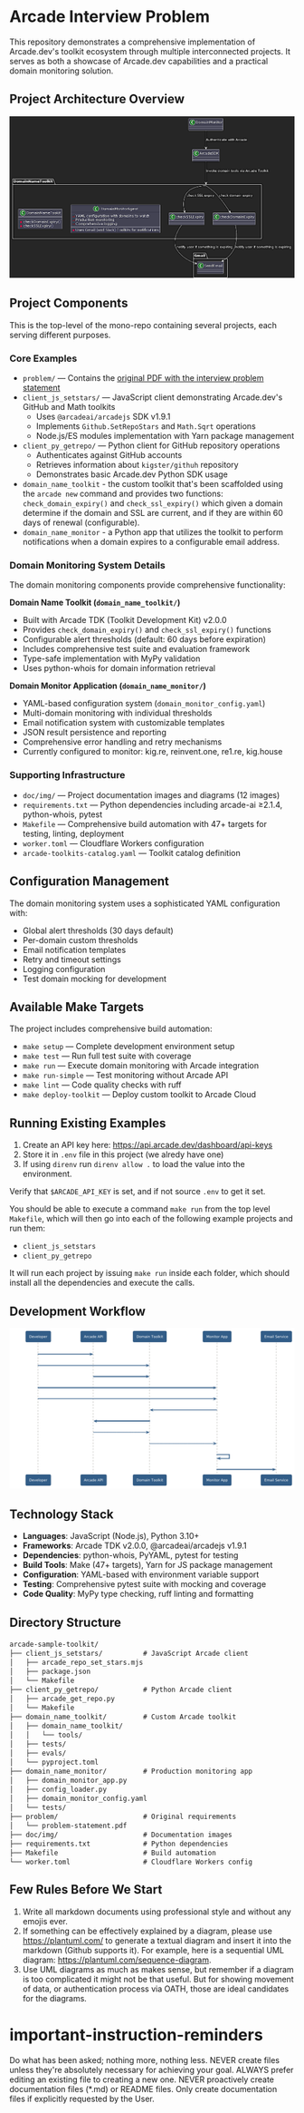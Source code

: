 # Arcade Interview Problem

This repository demonstrates a comprehensive implementation of Arcade.dev's toolkit ecosystem through multiple interconnected projects. It serves as both a showcase of Arcade.dev capabilities and a practical domain monitoring solution.

## Project Architecture Overview

![uml](doc/img/domain-toolkit-uml.png)

## Project Components

This is the top-level of the mono-repo containing several projects, each serving different purposes.

### Core Examples
 * `problem/` — Contains the [original PDF with the interview problem statement](problem/problem-statement.pdf)
 * `client_js_setstars/` — JavaScript client demonstrating Arcade.dev's GitHub and Math toolkits
   - Uses `@arcadeai/arcadejs` SDK v1.9.1
   - Implements `Github.SetRepoStars` and `Math.Sqrt` operations
   - Node.js/ES modules implementation with Yarn package management
 * `client_py_getrepo/` — Python client for GitHub repository operations
   - Authenticates against GitHub accounts
   - Retrieves information about `kigster/githuh` repository
   - Demonstrates basic Arcade.dev Python SDK usage
 * `domain_name_toolkit` - the custom toolkit that's been scaffolded using the `arcade new` command and provides two functions: `check_domain_expiry()` and `check_ssl_expiry()` which given a domain determine if the domain and SSL are current, and if they are within 60 days of renewal (configurable).
 * `domain_name_monitor` - a Python app that utilizes the toolkit to perform notifications when a domain expires to a configurable email address.

### Domain Monitoring System Details

The domain monitoring components provide comprehensive functionality:

**Domain Name Toolkit (`domain_name_toolkit/`)**
- Built with Arcade TDK (Toolkit Development Kit) v2.0.0  
- Provides `check_domain_expiry()` and `check_ssl_expiry()` functions
- Configurable alert thresholds (default: 60 days before expiration)
- Includes comprehensive test suite and evaluation framework
- Type-safe implementation with MyPy validation
- Uses python-whois for domain information retrieval

**Domain Monitor Application (`domain_name_monitor/`)**
- YAML-based configuration system (`domain_monitor_config.yaml`)
- Multi-domain monitoring with individual thresholds
- Email notification system with customizable templates  
- JSON result persistence and reporting
- Comprehensive error handling and retry mechanisms
- Currently configured to monitor: kig.re, reinvent.one, re1.re, kig.house

### Supporting Infrastructure
- `doc/img/` — Project documentation images and diagrams (12 images)
- `requirements.txt` — Python dependencies including arcade-ai ≥2.1.4, python-whois, pytest
- `Makefile` — Comprehensive build automation with 47+ targets for testing, linting, deployment
- `worker.toml` — Cloudflare Workers configuration
- `arcade-toolkits-catalog.yaml` — Toolkit catalog definition

## Configuration Management

The domain monitoring system uses a sophisticated YAML configuration with:
- Global alert thresholds (30 days default)
- Per-domain custom thresholds  
- Email notification templates
- Retry and timeout settings
- Logging configuration
- Test domain mocking for development

## Available Make Targets

The project includes comprehensive build automation:
- `make setup` — Complete development environment setup
- `make test` — Run full test suite with coverage
- `make run` — Execute domain monitoring with Arcade integration
- `make run-simple` — Test monitoring without Arcade API
- `make lint` — Code quality checks with ruff
- `make deploy-toolkit` — Deploy custom toolkit to Arcade Cloud

## Running Existing Examples

1. Create an API key here: https://api.arcade.dev/dashboard/api-keys
2. Store it in `.env` file in this project (we alredy have one)
3. If using `direnv` run `direnv allow .` to load the value into the environment.

Verify that `$ARCADE_API_KEY` is set, and if not source `.env` to get it set.

You should be able to execute a command `make run` from the top level `Makefile`, which will then go into each of the following example projects and run them:

 * `client_js_setstars`
 * `client_py_getrepo`

It will run each project by issuing `make run` inside each folder, which should install all the dependencies and execute the calls.

## Development Workflow

![sequence](doc/img/project-sequence-uml.png)

## Technology Stack

- **Languages**: JavaScript (Node.js), Python 3.10+
- **Frameworks**: Arcade TDK v2.0.0, @arcadeai/arcadejs v1.9.1  
- **Dependencies**: python-whois, PyYAML, pytest for testing
- **Build Tools**: Make (47+ targets), Yarn for JS package management
- **Configuration**: YAML-based with environment variable support
- **Testing**: Comprehensive pytest suite with mocking and coverage
- **Code Quality**: MyPy type checking, ruff linting and formatting

## Directory Structure

```
arcade-sample-toolkit/
├── client_js_setstars/          # JavaScript Arcade client
│   ├── arcade_repo_set_stars.mjs
│   ├── package.json
│   └── Makefile
├── client_py_getrepo/           # Python Arcade client  
│   ├── arcade_get_repo.py
│   └── Makefile
├── domain_name_toolkit/         # Custom Arcade toolkit
│   ├── domain_name_toolkit/
│   │   └── tools/
│   ├── tests/
│   ├── evals/
│   └── pyproject.toml
├── domain_name_monitor/         # Production monitoring app
│   ├── domain_monitor_app.py
│   ├── config_loader.py
│   ├── domain_monitor_config.yaml
│   └── tests/
├── problem/                     # Original requirements
│   └── problem-statement.pdf
├── doc/img/                     # Documentation images
├── requirements.txt             # Python dependencies
├── Makefile                     # Build automation
└── worker.toml                  # Cloudflare Workers config
```

## Few Rules Before We Start

1. Write all markdown documents using professional style and without any emojis ever.
2. If something can be effectively explained by a diagram, please use https://plantuml.com/ to generate a textual diagram and insert it into the markdown (Github supports it). For example, here is a sequential UML diagram: https://plantuml.com/sequence-diagram. 
3. Use UML diagrams as much as makes sense, but remember if a diagram is too complicated it might not be that useful. But for showing movement of data, or authentication process via OATH, those are ideal candidates for the diagrams.

# important-instruction-reminders
Do what has been asked; nothing more, nothing less.
NEVER create files unless they're absolutely necessary for achieving your goal.
ALWAYS prefer editing an existing file to creating a new one.
NEVER proactively create documentation files (*.md) or README files. Only create documentation files if explicitly requested by the User.
